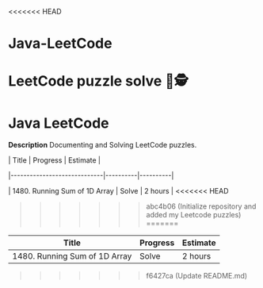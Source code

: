 <<<<<<< HEAD
# Java-LeetCode
LeetCode puzzle solve 🤔🕵️
=======

# Java LeetCode 

**Description**
Documenting and Solving LeetCode puzzles.






| Title                        | Progress | Estimate |

|-----------------------------|----------|----------|

| 1480. Running Sum of 1D Array | Solve    | 2 hours  |
<<<<<<< HEAD
>>>>>>> abc4b06 (Initialize repository and added my Leetcode puzzles)
=======


| Title                        	| Progress | Estimate |
|-------------------------------|----------|----------|
| 1480. Running Sum of 1D Array | Solve    | 2 hours  |
>>>>>>> f6427ca (Update README.md)
